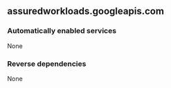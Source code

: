 ## assuredworkloads.googleapis.com

### Automatically enabled services

None

### Reverse dependencies

None
